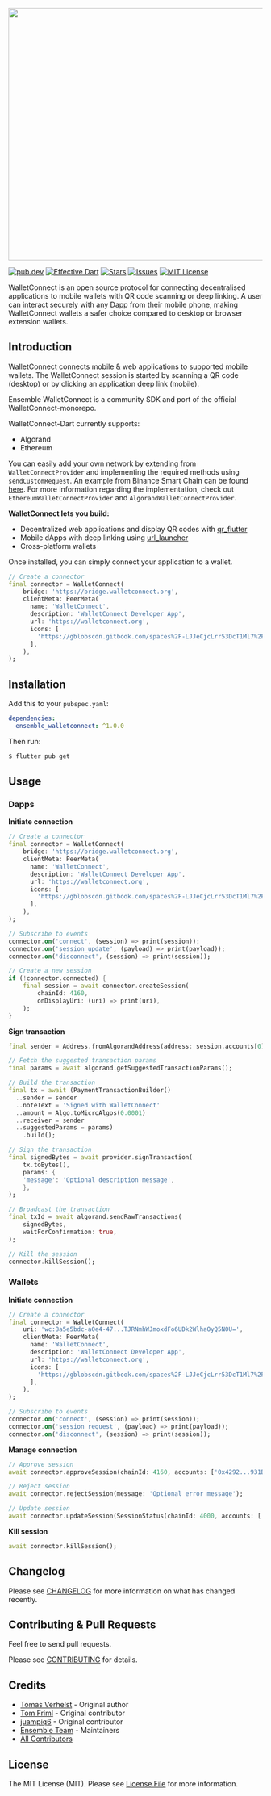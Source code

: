 <p align="center">
<img width="1500" height="500" alt="WalletConnect" src="https://github.com/user-attachments/assets/8150766b-7ac4-4eff-85f2-8c56d18e2bf5" />
</p>

[![pub.dev][pub-dev-shield]][pub-dev-url]
[![Effective Dart][effective-dart-shield]][effective-dart-url]
[![Stars][stars-shield]][stars-url]
[![Issues][issues-shield]][issues-url]
[![MIT License][license-shield]][license-url]

WalletConnect is an open source protocol for connecting decentralised applications to mobile wallets
with QR code scanning or deep linking. A user can interact securely with any Dapp from their mobile
phone, making WalletConnect wallets a safer choice compared to desktop or browser extension wallets.

## Introduction
WalletConnect connects mobile & web applications to supported mobile wallets. The WalletConnect session is started by scanning a QR code (desktop) or by clicking an application deep link (mobile).

Ensemble WalletConnect is a community SDK and port of the official WalletConnect-monorepo.

WalletConnect-Dart currently supports:
* Algorand
* Ethereum

You can easily add your own network by extending from `WalletConnectProvider` and implementing the required methods using `sendCustomRequest`.
An example from Binance Smart Chain can be found [here](https://docs.binance.org/walletconnect.html).
For more information regarding the implementation, check out `EthereumWalletConnectProvider` and `AlgorandWalletConnectProvider`.

**WalletConnect lets you build:**
- Decentralized web applications and display QR codes with [qr_flutter](https://pub.dev/packages/qr_flutter)
- Mobile dApps with deep linking using [url_launcher](https://pub.dev/packages/url_launcher)
- Cross-platform wallets

Once installed, you can simply connect your application to a wallet.

```dart
// Create a connector
final connector = WalletConnect(
    bridge: 'https://bridge.walletconnect.org',
    clientMeta: PeerMeta(
      name: 'WalletConnect',
      description: 'WalletConnect Developer App',
      url: 'https://walletconnect.org',
      icons: [
        'https://gblobscdn.gitbook.com/spaces%2F-LJJeCjcLrr53DcT1Ml7%2Favatar.png?alt=media'
      ],
    ),
);
```

## Installation

Add this to your `pubspec.yaml`:

```yaml
dependencies:
  ensemble_walletconnect: ^1.0.0
```

Then run:

```bash
$ flutter pub get
```

## Usage

### Dapps

**Initiate connection**

```dart
// Create a connector
final connector = WalletConnect(
    bridge: 'https://bridge.walletconnect.org',
    clientMeta: PeerMeta(
      name: 'WalletConnect',
      description: 'WalletConnect Developer App',
      url: 'https://walletconnect.org',
      icons: [
        'https://gblobscdn.gitbook.com/spaces%2F-LJJeCjcLrr53DcT1Ml7%2Favatar.png?alt=media'
      ],
    ),
);

// Subscribe to events
connector.on('connect', (session) => print(session));
connector.on('session_update', (payload) => print(payload));
connector.on('disconnect', (session) => print(session));

// Create a new session
if (!connector.connected) {
    final session = await connector.createSession(
        chainId: 4160,
        onDisplayUri: (uri) => print(uri),
    );
}
```

**Sign transaction**

```dart
final sender = Address.fromAlgorandAddress(address: session.accounts[0]);

// Fetch the suggested transaction params
final params = await algorand.getSuggestedTransactionParams();

// Build the transaction
final tx = await (PaymentTransactionBuilder()
  ..sender = sender
  ..noteText = 'Signed with WalletConnect'
  ..amount = Algo.toMicroAlgos(0.0001)
  ..receiver = sender
  ..suggestedParams = params)
    .build();

// Sign the transaction
final signedBytes = await provider.signTransaction(
    tx.toBytes(),
    params: {
    'message': 'Optional description message',
    },
);

// Broadcast the transaction
final txId = await algorand.sendRawTransactions(
    signedBytes,
    waitForConfirmation: true,
);

// Kill the session
connector.killSession();
```

### Wallets

**Initiate connection**

```dart
// Create a connector
final connector = WalletConnect(
    uri: 'wc:8a5e5bdc-a0e4-47...TJRNmhWJmoxdFo6UDk2WlhaOyQ5N0U=',
    clientMeta: PeerMeta(
      name: 'WalletConnect',
      description: 'WalletConnect Developer App',
      url: 'https://walletconnect.org',
      icons: [
        'https://gblobscdn.gitbook.com/spaces%2F-LJJeCjcLrr53DcT1Ml7%2Favatar.png?alt=media'
      ],
    ),
);

// Subscribe to events
connector.on('connect', (session) => print(session));
connector.on('session_request', (payload) => print(payload));
connector.on('disconnect', (session) => print(session));
```

**Manage connection**

```dart
// Approve session
await connector.approveSession(chainId: 4160, accounts: ['0x4292...931B3']);

// Reject session
await connector.rejectSession(message: 'Optional error message');

// Update session
await connector.updateSession(SessionStatus(chainId: 4000, accounts: ['0x4292...931B3']));
```

**Kill session**

```dart
await connector.killSession();
```

## Changelog

Please see [CHANGELOG](CHANGELOG.md) for more information on what has changed recently.

## Contributing & Pull Requests
Feel free to send pull requests.

Please see [CONTRIBUTING](CONTRIBUTING.md) for details.

## Credits

- [Tomas Verhelst](https://github.com/rootsoft) - Original author
- [Tom Friml](https://github.com/3ph) - Original contributor
- [juampiq6](https://github.com/juampiq6) - Original contributor
- [Ensemble Team](https://github.com/EnsembleUI) - Maintainers
- [All Contributors](../../contributors)

## License

The MIT License (MIT). Please see [License File](LICENSE) for more information.


<!-- MARKDOWN LINKS & IMAGES -->
<!-- https://www.markdownguide.org/basic-syntax/#reference-style-links -->
[pub-dev-shield]: https://img.shields.io/pub/v/ensemble_walletconnect?style=for-the-badge
[pub-dev-url]: https://pub.dev/packages/ensemble_walletconnect
[effective-dart-shield]: https://img.shields.io/badge/style-effective_dart-40c4ff.svg?style=for-the-badge
[effective-dart-url]: https://github.com/tenhobi/effective_dart
[stars-shield]: https://img.shields.io/github/stars/EnsembleUI/ensemble_walletconnect.svg?style=for-the-badge&logo=github&colorB=deeppink&label=stars
[stars-url]: https://github.com/EnsembleUI/ensemble_walletconnect
[issues-shield]: https://img.shields.io/github/issues/EnsembleUI/ensemble_walletconnect.svg?style=for-the-badge
[issues-url]: https://github.com/EnsembleUI/ensemble_walletconnect/issues
[license-shield]: https://img.shields.io/github/license/EnsembleUI/ensemble_walletconnect.svg?style=for-the-badge
[license-url]: https://github.com/EnsembleUI/ensemble_walletconnect/blob/master/LICENSE
